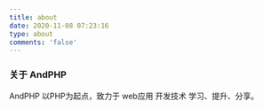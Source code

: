 ```yaml
---
title: about
date: 2020-11-08 07:23:16
type: about
comments: 'false'
---
```


### 关于 AndPHP

AndPHP 以PHP为起点，致力于 web应用 开发技术 学习、提升、分享。